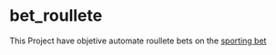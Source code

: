 # bet_roullete
This Project have objetive automate roullete bets on the [sporting bet](https://casino.sportingbet.com/pt-br/games)
